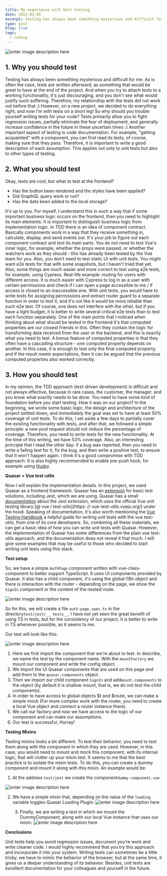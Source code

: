 ```yaml
---
title: My experience with Unit testing
date: 2021-03-05
excerpt: Testing has always been something mysterious and difficult for me. As is often the case, tests are written afterward, as something that would be great to have at the end of the project...
type: post
blog: true
tags:
  - Coding
---
```


![enter image description here](http://www.everydayunittesting.com/wp-content/uploads/2016/03/106y5w1.jpg)

## 1. Why you should test

Testing has always been something mysterious and difficult for me. As is often the case, tests are written afterward, as something that would be great to have at the end of the project. And when you try to attach tests to a working functionality, it's just discouraging, and you don't see what would justify such suffering. Therefore, my relationship with the tests did not work out before that :) However, on a new project, we decided to do everything right, and now I'm with tests on a short leg!
So why should you trouble yourself writing tests for your code?
Tests primarily allow you to fight regression issues, partially eliminate the fear of deployment, and generally increase confidence in the future in these uncertain times :)
Another important aspect of testing is code documentation. For example, "getting acquainted" with a component, you can first read its tests, of course, making sure that they pass. Therefore, it is important to write a good description of each assumption. This applies not only to unit tests but also to other types of testing.

## 2. What you should test

Okay, tests are cool, but what to test at the frontend?

- Has the button been rendered and the styles have been applied?
- Did GraphQL query work or not?
- Has the data been added to the local storage?

It's up to you. For myself, I understand this in such a way that if some important business logic occurs on the frontend, then you need to highlight its main elements. It is important to distinguish business logic from implementation logic. In TDD there is an idea of component contract. Basically components work in a way that they receive something in, calculate, display, and send events out. It's your job to figure out each component contract and test its main parts.
You do not need to test Vue's inner logic, for example, whether the props were passed, or whether the watchers work as they should - this has already been tested by the Vue team for you.
Also, you don't need to test static UI with unit tests. You might want e2e tests for that with some snapshots, but I haven't tried that yet.
Also, some things are much easier and more correct to test using e2e tests, for example, using Cypress. Real-life example: routing for users with different access. It is much easier with Cypress to log in as a user with certain permissions and check if I can open a page accessible to me / if access is closed to an inaccessible one. With unit tests, you would have to write tests for assigning permissions and extract router guard to a separate function in order to test it, and it's not like it would be more reliable than such e2e test. Of course, one does not interfere with the other, but if you have a tight budget, it is better to write several critical e2e tests than to test each function separately.
One of the main points that I noticed when thinking about what should be tested in the frontend it's that computed properties are our closest friends in this. Often they contain the logic for transforming data received from the user or the backend, and this is exactly what you need to test. A bonus feature of computed properties is that they often have a cascading structure - one computed property depends on another. In this case, it is enough to test only the final computed property, and if the result meets expectations, then it can be argued that the previous computed properties also worked correctly.

## 3. How you should test

In my opinion, the TDD approach (test-driven development) is difficult and not always effective, because in rare cases, the customer, the manager, and you know what exactly needs to be done. You need to have some kind of foundation before you start testing.
How it was on our project? In the beginning, we wrote some basic logic, the design and architecture of the project settled down, and immediately the goal was set to have at least 50% coverage of unit tests. To do this, I set aside a few days to partially cover the existing functionality with tests, and after that, we followed a simple principle: a new pool request should not reduce the percentage of coverage. Therefore, you need to write tests for the new functionality. At the time of this writing, we have 53% coverage.
Also, an interesting principle that I read the other day: if a bug was reported, then you need to write a failing test for it, fix the bug, and then write a positive test, to ensure that it won't happen again. I think it's a good compromise with TDD approach.
It is also highly recommended to enable pre-push hook, for example using [Husky](https://www.npmjs.com/package/husky).

**Quasar + Vue test-utils**

Now I will explain the implementation details. In this project, we used Quasar as a frontend framework. Quasar has an [extension](https://testing.quasar.dev/) for basic test solutions, including Jest, which we are using. Quasar has a small [documentation](https://testing.quasar.dev/packages/unit-jest/) about the Jest extension, which uses the official Vue unit testing library [@ vue / test-utils](https: // vue-test-utils.vuejs.org/) under the hood. Speaking of documentation, it's also worth mentioning the [Vue Testing Handbook](https://lmiller1990.github.io/vue-testing-handbook/) a helpful guide for writing unit tests with the vue test-utils, from one of its core developers.
So, combining all these materials, we can get a basic idea of how you can write unit tests with Quasar. However, the implementation of Quasar has some differences from the plain vue test-utils approach, and the documentation does not reveal it that much. I will give some examples that may be useful to those who decided to start writing unit tests using this stack.

**Test setup**

So, we have a simple `AuthPage` component written with vue-class-component to better support TypeScript. It uses UI components provided by Quasar. It also has a child component, it's using the global i18n object and there is interaction with the router - depending on the page, we show the `SignIn` component or the content of the nested route.

![enter image description here](https://i.ibb.co/ZHjfXpc/carbon.png)

So for this, we will create a file `auth-page.spec.ts` in the directory`test/jest/__ tests__`. I have not yet seen the great benefit of using TS in tests, but for the consistency of our project, it is better to write in TS whenever possible, as it seems to me.

Our test will look like this:

![enter image description here](https://i.ibb.co/tPMs1sV/carbon-5.png)

1. Here we first import the component that we're about to test. In describe, we name the test by the component name. With the `mountFactory` we mount our component and write the config object.
2. We import the UI Quasar components that are used on this page and add them to the `quasar.components` object.
3. Then we import our child component `SignIn` and add`mount.components` to the object (by default it is shallow mount, that is, we do not test the child components).
4. In order to have access to global objects $t and $route, we can make a simple mock (For more complex work with the router, you need to create a local Vue object and connect a router instance there).
5. We call our factory and now we have access to the logic of our component and can make our assumptions.
6. Our test is successful, Hurray!

**Testing Mixins**

Testing mixins looks a bit different. To test their behavior, you need to test them along with the component in which they are used. However, in this case, you would need to mount and mock this component, with its internal logic, that will clutter up your mixin test. It seems to me that the best practice is to isolate the mixin tests. To do this, you can create a dummy component and mount it along with this mixin. An example would be:

1. At the address `test/jest` we create the component`dummy-component.vue`

![enter image description here](https://i.ibb.co/tJNRrTW/carbon-7.png)

2. We have a simple mixin that, depending on the value of the `loading` variable toggles Quasar Loading Plugin:
   ![enter image description here](https://i.ibb.co/4mKzfD1/carbon-8.png)

   3. Finally, we are writing a test in which we mount the DummyComponent, along with our local Vue instance that uses our mixin:
      ![enter image description here](https://i.ibb.co/61W4Cyc/carbon-10.png)

**Conclusions**

Unit tests help you avoid regression issues, document you're work and write cleaner code. I would highly recommend that you try this approach and incorporate it into your system. Writing tests can sometimes be a little tricky. we have to mimic the behavior of the browser, but at the same time, it gives us a deeper understanding of its behavior. Besides, unit tests are excellent documentation for your colleagues and yourself in the future.
